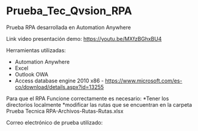 # Prueba_Tec_Qvsion_RPA
Prueba RPA desarrollada en Automation Anywhere

Link video presentación demo: https://youtu.be/MXfzBGhxBU4

Herramientas utilizadas:
* Automation Anywhere
* Excel
* Outlook OWA
* Access database engine 2010 x86 - https://www.microsoft.com/es-co/download/details.aspx?id=13255

Para que el RPA Funcione correctamente es necesario:
*Tener los directorios localmente
*modificar las rutas que se encuentran en la carpeta Prueba Tecnica RPA-Archivos-Rutas-Rutas.xlsx

Correo electrónico de prueba utilizado:
